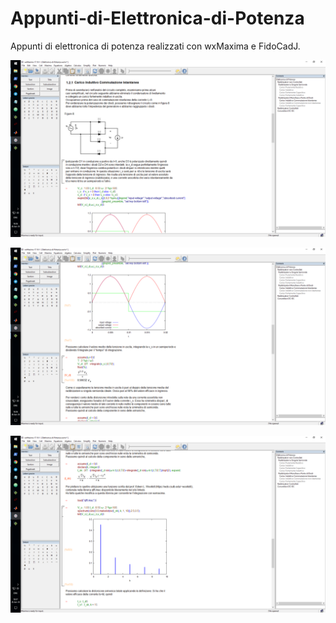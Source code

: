 # Appunti-di-Elettronica-di-Potenza
Appunti di elettronica di potenza realizzati con wxMaxima e FidoCadJ. 

![alt text](https://github.com/DanteCpp/Appunti-di-Elettronica-di-Potenza/blob/master/Screenshot1.png?raw=true)


![alt text](https://github.com/DanteCpp/Appunti-di-Elettronica-di-Potenza/blob/master/Screenshot2.png?raw=true)


![alt text](https://github.com/DanteCpp/Appunti-di-Elettronica-di-Potenza/blob/master/Screenshot3.png?raw=true)
